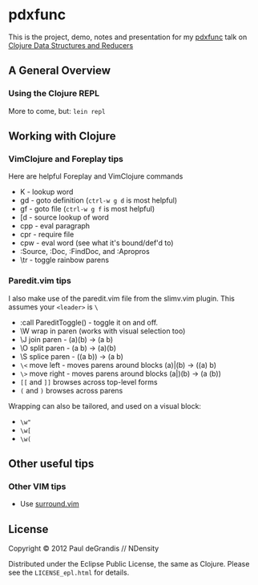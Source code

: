 pdxfunc
=======

This is the project, demo, notes and presentation for my [pdxfunc](http://pdxfunc.org/) talk on [Clojure Data Structures and Reducers](http://calagator.org/events/1250462628)


A General Overview
-------------------
### Using the Clojure REPL

More to come, but: `lein repl`

Working with Clojure
--------------------
### VimClojure and Foreplay tips

Here are helpful Foreplay and VimClojure commands

 * K - lookup word
 * gd - goto definition (`ctrl-w g d` is most helpful)
 * gf - goto file (`ctrl-w g f` is most helpful)
 * [d - source lookup of word
 * cpp - eval paragraph
 * cpr - require file
 * cpw - eval word (see what it's bound/def'd to)
 * :Source, :Doc, :FindDoc, and :Apropros
 * \tr - toggle rainbow parens

### Paredit.vim tips

I also make use of the paredit.vim file from the slimv.vim plugin. This assumes your `<leader>` is `\`

 * :call PareditToggle() - toggle it on and off.
 * \W wrap in paren (works with visual selection too)
 * \J join paren - (a)(b) -> (a b)
 * \O split paren - (a b) -> (a)(b)
 * \S splice paren - ((a b)) -> (a b)
 * `\<` move left - moves parens around blocks (a)|(b) -> ((a) b)
 * `\>` move right - moves parens around blocks (a|)(b) -> (a (b))
 * `[[` and `]]` browses across top-level forms
 * `(` and `)` browses across parens

Wrapping can also be tailored, and used on a visual block:

 * `\w"`
 * `\w[`
 * `\w(`


Other useful tips
-----------------
### Other VIM tips

 * Use [surround.vim](http://www.vim.org/scripts/script.php?script_id=1697)

License
-------
Copyright © 2012 Paul deGrandis // NDensity

Distributed under the Eclipse Public License, the same as Clojure.
Please see the `LICENSE_epl.html` for details.

